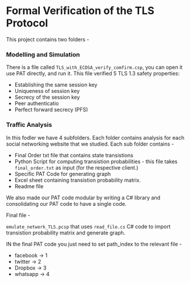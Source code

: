 Formal Verification of the TLS Protocol
========================================

This project contains two folders -

### Modelling and Simulation

There is a file called `TLS_with_ECDSA_verify_comfirm.csp`, you can open it use PAT directly, and run it. This file verified 5 TLS 1.3 safety properties:

* Establishing the same session key
* Uniqueness  of  session  key
* Secrecy of the session key
* Peer authenticatio
* Perfect forward secrecy (PFS)

### Traffic Analysis

In this fodler we have 4 subfolders. Each folder contains analysis for each social networking website that we studied. Each sub folder contains -

* Final Order txt file that contains state transistions
* Python Script for computing transistion probabilities - this file takes `final_order.txt` as input (for the respective client.)
* Specific PAT Code for generating graph
* Excel sheet containing transistion probability matrix.
* Readme file

We also made our PAT code modular by writing a C# library and consolidating our PAT code to have a single code.

Final file - 

`emulate_network_TLS.pcsp` that uses `read_file.cs` C# code to import transistion probability matrix and generate graph.

IN the final PAT code you just need to set path_index to the relevant file - 

* facebook -> 1
* twitter -> 2
* Dropbox -> 3
* whatsapp -> 4
